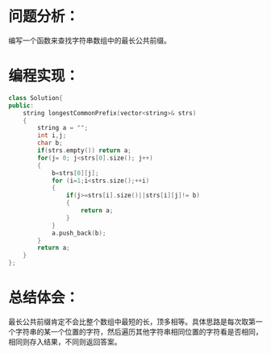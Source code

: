 # 问题分析：
编写一个函数来查找字符串数组中的最长公共前缀。

# 编程实现：
```C++
class Solution{
public:
    string longestCommonPrefix(vector<string>& strs) 
    {
        string a = "";
        int i,j;
        char b;
        if(strs.empty()) return a;
        for(j= 0; j<strs[0].size(); j++)
        {
            b=strs[0][j];
            for (i=1;i<strs.size();++i) 
            {
                if(j>=strs[i].size()||strs[i][j]!= b) 
                {
                    return a;
                }
            }
            a.push_back(b);
        }
        return a;
    }
};
```
# 总结体会：
最长公共前缀肯定不会比整个数组中最短的长，顶多相等。具体思路是每次取第一个字符串的某一个位置的字符，然后遍历其他字符串相同位置的字符看是否相同，
相同则存入结果，不同则返回答案。
